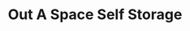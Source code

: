 ---
title: "Out A Space Self Storage"
url: /valley-stream/out-a-space-self-storage/
shop: storage rental
---